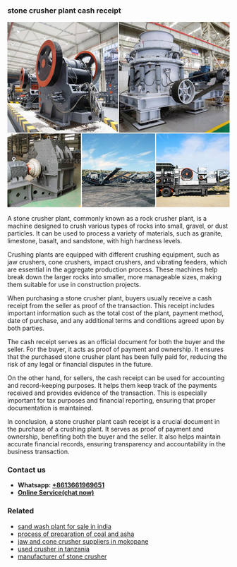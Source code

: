 <h3>stone crusher plant cash receipt</h3><img src='1708498399.jpg' alt=''><p>A stone crusher plant, commonly known as a rock crusher plant, is a machine designed to crush various types of rocks into small, gravel, or dust particles. It can be used to process a variety of materials, such as granite, limestone, basalt, and sandstone, with high hardness levels.</p><p>Crushing plants are equipped with different crushing equipment, such as jaw crushers, cone crushers, impact crushers, and vibrating feeders, which are essential in the aggregate production process. These machines help break down the larger rocks into smaller, more manageable sizes, making them suitable for use in construction projects.</p><p>When purchasing a stone crusher plant, buyers usually receive a cash receipt from the seller as proof of the transaction. This receipt includes important information such as the total cost of the plant, payment method, date of purchase, and any additional terms and conditions agreed upon by both parties.</p><p>The cash receipt serves as an official document for both the buyer and the seller. For the buyer, it acts as proof of payment and ownership. It ensures that the purchased stone crusher plant has been fully paid for, reducing the risk of any legal or financial disputes in the future.</p><p>On the other hand, for sellers, the cash receipt can be used for accounting and record-keeping purposes. It helps them keep track of the payments received and provides evidence of the transaction. This is especially important for tax purposes and financial reporting, ensuring that proper documentation is maintained.</p><p>In conclusion, a stone crusher plant cash receipt is a crucial document in the purchase of a crushing plant. It serves as proof of payment and ownership, benefiting both the buyer and the seller. It also helps maintain accurate financial records, ensuring transparency and accountability in the business transaction.</p><h3>Contact us</h3><ul><li><strong>Whatsapp:&nbsp;<a href="https://wa.me/8613661969651">+8613661969651</a></strong></li><li><a href="https://swt.shibang-china.com/?git&amp;zhl&amp;stone crusher plant cash receipt"><strong>Online Service(chat now)</strong></a></li></ul><h3>Related</h3><ul><li><a href='sand wash plant for sale in india.md'>sand wash plant for sale in india</a></li><li><a href='process of preparation of coal and asha.md'>process of preparation of coal and asha</a></li><li><a href='jaw and cone crusher suppliers in mokopane.md'>jaw and cone crusher suppliers in mokopane</a></li><li><a href='used crusher in tanzania.md'>used crusher in tanzania</a></li><li><a href='manufacturer of stone crusher.md'>manufacturer of stone crusher</a></li></ul>